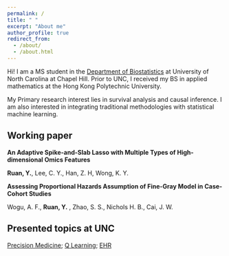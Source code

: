 ```yaml
---
permalink: /
title: " "
excerpt: "About me"
author_profile: true
redirect_from: 
  - /about/
  - /about.html
---
```


Hi! I am a MS student in the [Department of Biostatistics](https://sph.unc.edu/bios/biostatistics/) at University of North Carolina at Chapel Hill. Prior to UNC, I received my BS in applied mathematics at the Hong Kong Polytechnic University.

My Primary research interest lies in survival analysis and causal inference. I am also interested in integrating traditional methodologies with statistical machine learning.  



## Working paper

**An Adaptive Spike-and-Slab Lasso with Multiple Types of High-dimensional Omics Features**

**Ruan, Y.**, Lee, C. Y., Han, Z. H, Wong, K. Y.

**Assessing Proportional Hazards Assumption of Fine-Gray Model in Case-Cohort Studies**

Wogu, A. F., **Ruan, Y.** , Zhao, S. S., Nichols H. B., Cai, J. W.



## Presented topics at UNC

[Precision Medicine](/files/PHAIR_Precision_Medicine.pdf); [Q Learning](/files/PHAIR_Intro_Q_Learning.pdf); [EHR](/files/PHAIR_Intro_EHR.pdf)

 
